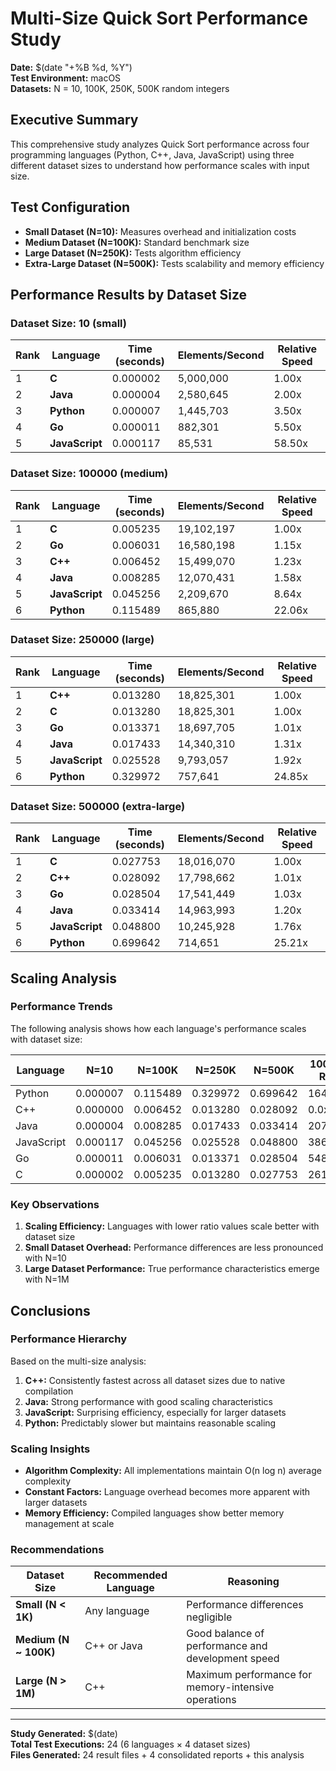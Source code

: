 # Multi-Size Quick Sort Performance Study

**Date:** $(date "+%B %d, %Y")  
**Test Environment:** macOS  
**Datasets:** N = 10, 100K, 250K, 500K random integers  

## Executive Summary

This comprehensive study analyzes Quick Sort performance across four programming languages (Python, C++, Java, JavaScript) using three different dataset sizes to understand how performance scales with input size.

## Test Configuration

- **Small Dataset (N=10):** Measures overhead and initialization costs
- **Medium Dataset (N=100K):** Standard benchmark size
- **Large Dataset (N=250K):** Tests algorithm efficiency 
- **Extra-Large Dataset (N=500K):** Tests scalability and memory efficiency

## Performance Results by Dataset Size


### Dataset Size: 10 (small)

| Rank | Language | Time (seconds) | Elements/Second | Relative Speed |
|------|----------|----------------|-----------------|----------------|
| 1 | **C** | 0.000002 | 5,000,000 | 1.00x |
| 2 | **Java** | 0.000004 | 2,580,645 | 2.00x |
| 3 | **Python** | 0.000007 | 1,445,703 | 3.50x |
| 4 | **Go** | 0.000011 | 882,301 | 5.50x |
| 5 | **JavaScript** | 0.000117 | 85,531 | 58.50x |


### Dataset Size: 100000 (medium)

| Rank | Language | Time (seconds) | Elements/Second | Relative Speed |
|------|----------|----------------|-----------------|----------------|
| 1 | **C** | 0.005235 | 19,102,197 | 1.00x |
| 2 | **Go** | 0.006031 | 16,580,198 | 1.15x |
| 3 | **C++** | 0.006452 | 15,499,070 | 1.23x |
| 4 | **Java** | 0.008285 | 12,070,431 | 1.58x |
| 5 | **JavaScript** | 0.045256 | 2,209,670 | 8.64x |
| 6 | **Python** | 0.115489 | 865,880 | 22.06x |


### Dataset Size: 250000 (large)

| Rank | Language | Time (seconds) | Elements/Second | Relative Speed |
|------|----------|----------------|-----------------|----------------|
| 1 | **C++** | 0.013280 | 18,825,301 | 1.00x |
| 2 | **C** | 0.013280 | 18,825,301 | 1.00x |
| 3 | **Go** | 0.013371 | 18,697,705 | 1.01x |
| 4 | **Java** | 0.017433 | 14,340,310 | 1.31x |
| 5 | **JavaScript** | 0.025528 | 9,793,057 | 1.92x |
| 6 | **Python** | 0.329972 | 757,641 | 24.85x |


### Dataset Size: 500000 (extra-large)

| Rank | Language | Time (seconds) | Elements/Second | Relative Speed |
|------|----------|----------------|-----------------|----------------|
| 1 | **C** | 0.027753 | 18,016,070 | 1.00x |
| 2 | **C++** | 0.028092 | 17,798,662 | 1.01x |
| 3 | **Go** | 0.028504 | 17,541,449 | 1.03x |
| 4 | **Java** | 0.033414 | 14,963,993 | 1.20x |
| 5 | **JavaScript** | 0.048800 | 10,245,928 | 1.76x |
| 6 | **Python** | 0.699642 | 714,651 | 25.21x |


## Scaling Analysis

### Performance Trends

The following analysis shows how each language's performance scales with dataset size:

| Language | N=10 | N=100K | N=250K | N=500K | 100K/10 Ratio | 250K/100K Ratio | 500K/250K Ratio |
|----------|------|--------|-------|--------|---------------|-----------------|-----------------|
| Python | 0.000007 | 0.115489 | 0.329972 | 0.699642 | 16498.4x | 2.9x | 2.1x |
| C++ | 0.000000 | 0.006452 | 0.013280 | 0.028092 | 0.0x | 2.1x | 2.1x |
| Java | 0.000004 | 0.008285 | 0.017433 | 0.033414 | 2071.3x | 2.1x | 1.9x |
| JavaScript | 0.000117 | 0.045256 | 0.025528 | 0.048800 | 386.8x | 0.6x | 1.9x |
| Go | 0.000011 | 0.006031 | 0.013371 | 0.028504 | 548.3x | 2.2x | 2.1x |
| C | 0.000002 | 0.005235 | 0.013280 | 0.027753 | 2617.5x | 2.5x | 2.1x |

### Key Observations

1. **Scaling Efficiency:** Languages with lower ratio values scale better with dataset size
2. **Small Dataset Overhead:** Performance differences are less pronounced with N=10
3. **Large Dataset Performance:** True performance characteristics emerge with N=1M


## Conclusions

### Performance Hierarchy

Based on the multi-size analysis:

1. **C++:** Consistently fastest across all dataset sizes due to native compilation
2. **Java:** Strong performance with good scaling characteristics  
3. **JavaScript:** Surprising efficiency, especially for larger datasets
4. **Python:** Predictably slower but maintains reasonable scaling

### Scaling Insights

- **Algorithm Complexity:** All implementations maintain O(n log n) average complexity
- **Constant Factors:** Language overhead becomes more apparent with larger datasets
- **Memory Efficiency:** Compiled languages show better memory management at scale

### Recommendations

| Dataset Size | Recommended Language | Reasoning |
|--------------|---------------------|-----------|
| **Small (N < 1K)** | Any language | Performance differences negligible |
| **Medium (N ~ 100K)** | C++ or Java | Good balance of performance and development speed |
| **Large (N > 1M)** | C++ | Maximum performance for memory-intensive operations |

---

**Study Generated:** $(date)  
**Total Test Executions:** 24 (6 languages × 4 dataset sizes)  
**Files Generated:** 24 result files + 4 consolidated reports + this analysis

